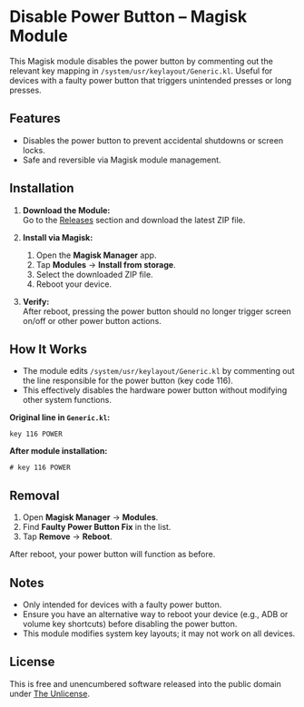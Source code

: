 # Disable Power Button – Magisk Module
This Magisk module disables the power button by commenting out the relevant key mapping in `/system/usr/keylayout/Generic.kl`. Useful for devices with a faulty power button that triggers unintended presses or long presses.  


## Features
- Disables the power button to prevent accidental shutdowns or screen locks.
- Safe and reversible via Magisk module management.


## Installation
1. **Download the Module:**  
   Go to the [Releases](https://github.com/galib45/disable-power-button-magisk/releases/latest) section and download the latest ZIP file.

2. **Install via Magisk:**
   1. Open the **Magisk Manager** app.  
   2. Tap **Modules** → **Install from storage**.  
   3. Select the downloaded ZIP file.  
   4. Reboot your device.

3. **Verify:**  
   After reboot, pressing the power button should no longer trigger screen on/off or other power button actions.


## How It Works
- The module edits `/system/usr/keylayout/Generic.kl` by commenting out the line responsible for the power button (key code 116).  
- This effectively disables the hardware power button without modifying other system functions.  

**Original line in `Generic.kl`:**
```
key 116 POWER
```
**After module installation:**
```
# key 116 POWER
```

## Removal

1. Open **Magisk Manager** → **Modules**.  
2. Find **Faulty Power Button Fix** in the list.  
3. Tap **Remove** → **Reboot**.  

After reboot, your power button will function as before.  

## Notes
- Only intended for devices with a faulty power button.  
- Ensure you have an alternative way to reboot your device (e.g., ADB or volume key shortcuts) before disabling the power button.  
- This module modifies system key layouts; it may not work on all devices.  

## License
This is free and unencumbered software released into the public domain under [The Unlicense](https://unlicense.org/).
